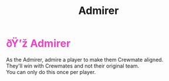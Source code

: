 ﻿---
lang: en-US
title: Admirer
prev: Telecommunication
next: Captain
---
# <font color="#ee43c3">ðŸ’ž <b>Admirer</b></font> <Badge text="Power" type="tip" vertical="middle"/>

As the Admirer, admire a player to make them Crewmate aligned.<br>
They'll win with Crewmates and not their original team.<br>
You can only do this once per player.